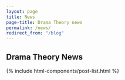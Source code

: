 ```yaml
---
layout: page
title: News
page-title: Drama Theory news
permalink: /news/
redirect_from: "/blog"
---
```


<h2>Drama Theory News</h2>
{% include html-components/post-list.html %}
